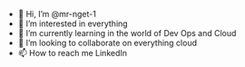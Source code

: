 - 👋 Hi, I’m @mr-nget-1
- 👀 I’m interested in everything
- 🌱 I’m currently learning in the world of Dev Ops and Cloud 
- 💞️ I’m looking to collaborate on everything cloud
- 📫 How to reach me LinkedIn

<!---
mr-nget-1/mr-nget-1 is a ✨ special ✨ repository because its `README.md` (this file) appears on your GitHub profile.
You can click the Preview link to take a look at your changes.
--->
